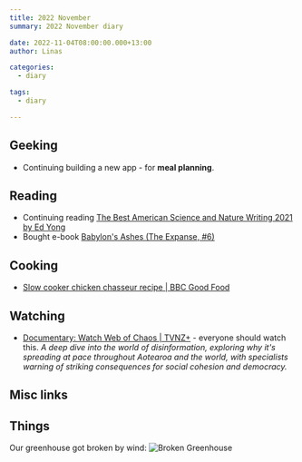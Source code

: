 ```yaml
---
title: 2022 November
summary: 2022 November diary

date: 2022-11-04T08:00:00.000+13:00
author: Linas

categories:
  - diary

tags:
  - diary

---
```


## Geeking

* Continuing building a new app - for **meal planning**.

## Reading

* Continuing reading [The Best American Science and Nature Writing 2021 by Ed Yong](https://www.goodreads.com/en/book/show/55959453)
* Bought e-book [Babylon's Ashes (The Expanse, #6)](https://www.goodreads.com/book/show/25877663-babylon-s-ashes)

## Cooking

* [Slow cooker chicken chasseur recipe | BBC Good Food](https://www.bbcgoodfood.com/recipes/slow-cooker-chicken-chasseur)

## Watching

* [Documentary: Watch Web of Chaos | TVNZ+](https://www.tvnz.co.nz/shows/web-of-chaos/) - everyone should watch this. *A deep dive into the world of disinformation, exploring why it's spreading at pace throughout Aotearoa and the world, with specialists warning of striking consequences for social cohesion and democracy.*

## Misc links

## Things

Our greenhouse got broken by wind:
![Broken Greenhouse](/2022/2022-11-broken-greenhouse.jpg)